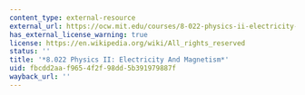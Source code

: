 ```yaml
---
content_type: external-resource
external_url: https://ocw.mit.edu/courses/8-022-physics-ii-electricity-and-magnetism-fall-2004/
has_external_license_warning: true
license: https://en.wikipedia.org/wiki/All_rights_reserved
status: ''
title: '*8.022 Physics II: Electricity And Magnetism*'
uid: fbcdd2aa-f965-4f2f-98dd-5b391979887f
wayback_url: ''
---
```

